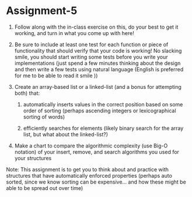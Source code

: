 # Assignment-5
1. Follow along with the in-class exercise on this, do your best to get it working, and turn in what you come up with here!

2. Be sure to include at least one test for each function or piece of functionality that should verify that your code is working!  No slacking smile, you should start writing some tests before you write your implementations (just spend a few minutes thinking about the design and then write a few tests using natural language (English is preferred for me to be able to read it smile ))

3. Create an array-based list or a linked-list (and a bonus for attempting both) that:

    1. automatically inserts values in the correct position based on some order of sorting (perhaps ascending integers or lexicographical sorting of words)

    2. efficiently searches for elements (likely binary search for the array list, but what about the linked-list?)

4. Make a chart to compare the algorithmic complexity (use Big-O notation) of your insert, remove, and search algorithms you used for your structures

Note: This assignment is to get you to think about and practice with structures that have automatically enforced properties (perhaps auto sorted, since we know sorting can be expensive... and how these might be able to be spread out over time)

